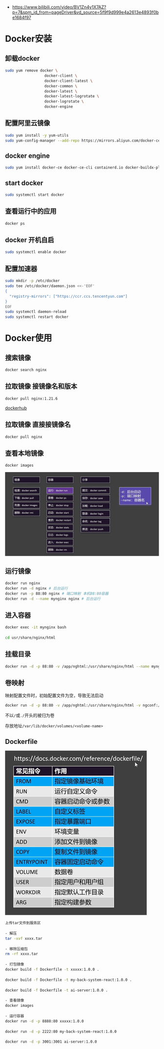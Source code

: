 - https://www.bilibili.com/video/BV1Zn4y1X7AZ?p=7&spm_id_from=pageDriver&vd_source=5f9f9d999e4a2613e4893f0be1684f97

# Docker安装

## 卸载docker
```bash
sudo yum remove docker \
                  docker-client \
                  docker-client-latest \
                  docker-common \
                  docker-latest \
                  docker-latest-logrotate \
                  docker-logrotate \
                  docker-engine
```

## 配置阿里云镜像
```bash
sudo yum install -y yum-utils
sudo yum-config-manager --add-repo https://mirrors.aliyun.com/docker-ce/linux/centos/docker-ce.repo
```

## docker engine
```bash
sudo yum install docker-ce docker-ce-cli containerd.io docker-buildx-plugin docker-compose-plugin
```

## start docker
```bash
sudo systemctl start docker
```


## 查看运行中的应用
```bash
docker ps
```

## docker 开机自启
```bash
sudo systemctl enable docker
```

## 配置加速器
```bash
sudo mkdir -p /etc/docker
sudo tee /etc/docker/daemon.json <<-'EOF'
{
  "registry-mirrors": ["https://ccr.ccs.tencentyun.com"]
}
EOF
sudo systemctl daemon-reload
sudo systemctl restart docker
```

# Docker使用

## 搜索镜像
```bash
docker search nginx
```

## 拉取镜像 接镜像名和版本
```bash
docker pull nginx:1.21.6
```

[dockerhub](https://hub.docker.com/)

## 拉取镜像 直接接镜像名
```bash
docker pull nginx
```

## 查看本地镜像
```bash
docker images
```

![alt text](image.png)


## 运行镜像
```bash
docker run nginx
docker run -d nginx # 后台运行
docker run -p 88:80 nginx # 端口映射 本机88:80容器
docker run -d --name mynginx nginx # 后台运行
```

## 进入容器
```bash
docker exec -it mynginx bash

cd usr/share/nginx/html
```

## 挂载目录
```bash
docker run -d -p 88:80 -v /app/nghtml:/usr/share/nginx/html --name mynginx nginx # 挂载目录
```

## 卷映射

映射配置文件时，初始配置文件为空，导致无法启动

```bash
docker run -d -p 88:80 -v /app/nghtml:/usr/share/nginx/html -v ngconf:/etc/nginx --name mynginx nginx # 挂载目录
```

不以`/`或`./`开头的被归为卷

存放地址`/var/lib/docker/volumes/<volume-name>`

## Dockerfile

![alt text](image-1.png)

```bash
上传tar文件到服务区

- 解压 
tar -xvf xxxx.tar

- 移除压缩包
rm -rf xxxx.tar

- 打包镜像
docker build -f Dockerfile -t xxxxx:1.0.0 .

docker build -f Dockerfile -t my-back-system-react:1.0.0 .

docker build -f Dockerfile -t ai-server:1.0.0 .

- 查看镜像
docker images

- 运行容器
docker run -d -p 8888:80 xxxxx:1.0.0

docker run -d -p 2222:80 my-back-system-react:1.0.0

docker run -d -p 3001:3001 ai-server:1.0.0
```
